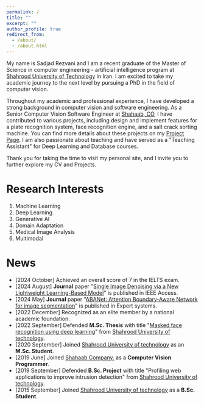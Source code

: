 ```yaml
---
permalink: /
title: ""
excerpt: ""
author_profile: true
redirect_from: 
  - /about/
  - /about.html
---  
```

My name is Sadjad Rezvani and I am a recent graduate of the Master of Science in computer engineering - artificial intelligence program at [Shahrood University of Technology](https://shahroodut.ac.ir/en/) in Iran. I am excited to take my academic journey to the next level by pursuing a PhD in the field of computer vision.

Throughout my academic and professional experience, I have developed a strong background in computer vision and software engineering. As a Senior Computer Vision Software Engineer at [Shahaab, CO](https://shahaab-co.com/en/), I have contributed to various projects, including design and implement features for a plate recognition system, face recognition engine, and  a salt crack sorting machine. You can find more details about these projects on my [Project Page](https://sadjadrz.github.io/projects/). I am also passionate about teaching and have served as a "Teaching Assistant" for Deep Learning and Database courses. 

Thank you for taking the time to visit my personal site, and I invite you to further explore my CV and Projects.



Research Interests
======
1. Machine Learning
2. Deep Learning
3. Generative AI
4. Domain Adaptation
5. Medical Image Analysis
6. Multimodal

News
======
* [2024 October] Achieved an overall score of 7 in the IELTS exam.
* [2024 August] **Journal** paper "[Single Image Denoising via a New Lightweight Learning-Based Model](https://ieeexplore.ieee.org/document/10654252)" is published in IEEE Access.
* [2024 May] **Journal** paper "[ABANet: Attention Boundary-Aware Network for image segmentation](https://onlinelibrary.wiley.com/doi/10.1111/exsy.13625)" is published in Expert systems.
* [2022 December] Recognized as an elite member by a national academic foundation.
* [2022 September] Defended **M.Sc. Thesis** with title "[Masked face recognition using deep learning](ThesisV3_msc.pdf)" from [Shahrood University of technology](https://shahroodut.ac.ir/en).
* [2020 September] Joined [Shahrood University of technology](https://shahroodut.ac.ir/en) as an **M.Sc. Student**.
* [2019 June] Joined [Shahaab Company.](https://www.shahaab-co.com/en) as a **Computer Vision Programmer**.
* [2019 September] Defended **B.Sc. Project** with title "Profiling web applications to improve intrusion detection" from [Shahrood University of technology](https://shahroodut.ac.ir/en).
* [2015 September] Joined [Shahrood University of technology](https://shahroodut.ac.ir/en) as a **B.Sc. Student**.
